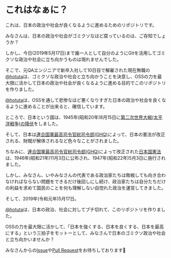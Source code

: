 # これはなぁに？

これは、日本の政治や社会が良くなるように進めるためのリポジトリです。

みなさんは、日本の政治や社会がゴミクソなほど腐っているのは、ご存知でしょうか？

しかし、今日(2019年5月17日)まで誰一人として自分のようにGitを活用してゴミクソな政治や社会に立ち向かうものは現れませんでした。

そこで、元QAエンジニアで新卒入社して10日目で解雇された現在無職の[@hotuta](https://github.com/hotuta)は、ゴミクソな政治や社会と立ち向かうことを決意し、OSSの力を最大限に活かして日本の政治や社会が良くなるように進める目的でこのリポジトリを作りました。

[@hotuta](https://github.com/hotuta)は、OSSを通して悲惨なほど悪くなりすぎた日本の政治や社会を良くなるように進めることが出来ると、確信しています。

ところで、日本という国は、1945年(昭和20年)8月15日に[第二次世界大戦(太平洋戦争)の降伏](https://ja.wikipedia.org/wiki/日本の降伏)をしました。

そして、日本は[連合国軍最高司令官総司令部(GHQ)](https://ja.wikipedia.org/wiki/%E9%80%A3%E5%90%88%E5%9B%BD%E8%BB%8D%E6%9C%80%E9%AB%98%E5%8F%B8%E4%BB%A4%E5%AE%98%E7%B7%8F%E5%8F%B8%E4%BB%A4%E9%83%A8)によって、日本の憲法が改正される、財閥が解体されるなど色々なことがされました。

ちなみに、[連合国軍最高司令官総司令部(GHQ)](https://ja.wikipedia.org/wiki/%E9%80%A3%E5%90%88%E5%9B%BD%E8%BB%8D%E6%9C%80%E9%AB%98%E5%8F%B8%E4%BB%A4%E5%AE%98%E7%B7%8F%E5%8F%B8%E4%BB%A4%E9%83%A8)によって改正された[日本国憲法](https://ja.wikipedia.org/wiki/%E6%97%A5%E6%9C%AC%E5%9B%BD%E6%86%B2%E6%B3%95)は、1946年(昭和21年)11月3日に公布され、1947年(昭和22年)5月3日に施行されました。

しかし、みなさん、いやみなさんの代表である政治家たちは敗戦しても向き合わなければならない問題をできるだけ後回しにし続け、政治家たちは自分たちだけの利益を求めて国民のことを何も理解しない自惚れた政治を運営してきました。

そして、2019年(令和元年)5月17日。

[@hotuta](https://github.com/hotuta)は、日本の政治、社会に対してブチ切れて、このリポジトリを作りました。

OSSの力を最大限に活かして、「日本を強くする、日本を良くする、日本を最高にする」という三拍子をモットーとして、みなさんで日本のゴミクソ政治や社会と立ち向かいませんか？

みなさんからの[Issue](https://github.com/next-japan/information/issues)や[Pull Request](https://github.com/next-japan/information/pulls)をお待ちしております🙇